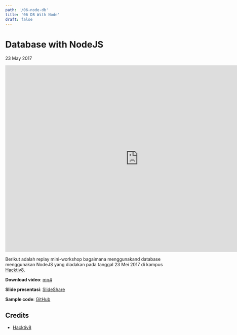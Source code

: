 ```yaml
---
path: '/06-node-db'
title: '06 DB With Node'
draft: false
---
```


# Database with NodeJS

23 May 2017
<iframe width="840" height="590" src="https://www.youtube.com/embed/PWhRbMsBeho" frameborder="0" allowfullscreen></iframe>

Berikut adalah replay mini-workshop bagaimana menggunakand database menggunakan NodeJS yang diadakan pada tanggal 23 Mei 2017 di kampus [Hacktiv8](https://hacktiv8.com/).


**Download video**: [mp4](/static/videos/06-node-db.mp4)

**Slide presentasi**: [SlideShare](https://www.slideshare.net/rizafahmi/databases-and-nodejs)

**Sample code**: [GitHub](https://github.com/rizafahmi/hacktivcash-server)


## Credits

* [Hacktiv8](https://hacktiv8.com/)
